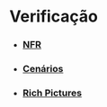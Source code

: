 # Verificação
- [<h3>NFR</h3>](/docs/verification/NFR/NFR.md)
- [<h3>Cenários</h3>](/docs/verification/scenario/scenario.md)
- [<h3>Rich Pictures</h3>](docs/verification/rich_picture/rich_picture.md)